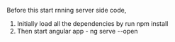 Before this start rnning server side code,

1. Initially load all the dependencies by run npm install 
2. Then start angular app - ng serve --open